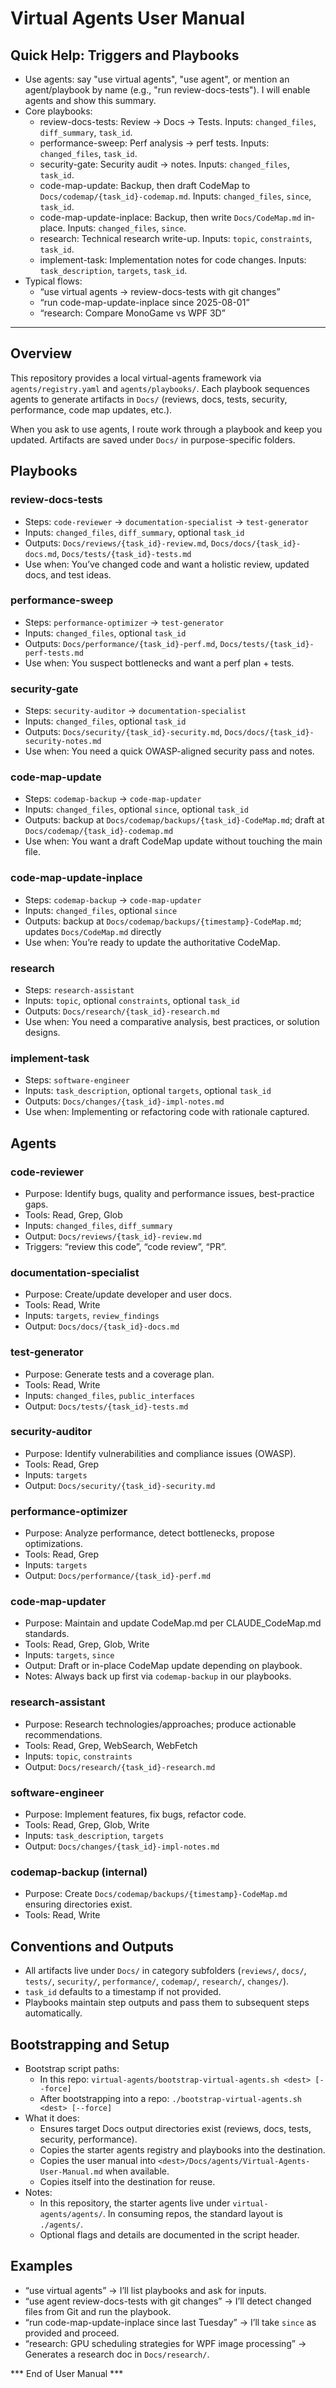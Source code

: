 # Virtual Agents User Manual

## Quick Help: Triggers and Playbooks
- Use agents: say "use virtual agents", "use agent", or mention an agent/playbook by name (e.g., "run review-docs-tests"). I will enable agents and show this summary.
- Core playbooks:
  - review-docs-tests: Review → Docs → Tests. Inputs: `changed_files`, `diff_summary`, `task_id`.
  - performance-sweep: Perf analysis → perf tests. Inputs: `changed_files`, `task_id`.
  - security-gate: Security audit → notes. Inputs: `changed_files`, `task_id`.
  - code-map-update: Backup, then draft CodeMap to `Docs/codemap/{task_id}-codemap.md`. Inputs: `changed_files`, `since`, `task_id`.
  - code-map-update-inplace: Backup, then write `Docs/CodeMap.md` in-place. Inputs: `changed_files`, `since`.
  - research: Technical research write-up. Inputs: `topic`, `constraints`, `task_id`.
  - implement-task: Implementation notes for code changes. Inputs: `task_description`, `targets`, `task_id`.
- Typical flows:
  - “use virtual agents → review-docs-tests with git changes”
  - “run code-map-update-inplace since 2025-08-01”
  - “research: Compare MonoGame vs WPF 3D”

---

## Overview
This repository provides a local virtual-agents framework via `agents/registry.yaml` and `agents/playbooks/`. Each playbook sequences agents to generate artifacts in `Docs/` (reviews, docs, tests, security, performance, code map updates, etc.).

When you ask to use agents, I route work through a playbook and keep you updated. Artifacts are saved under `Docs/` in purpose-specific folders.

## Playbooks

### review-docs-tests
- Steps: `code-reviewer` → `documentation-specialist` → `test-generator`
- Inputs: `changed_files`, `diff_summary`, optional `task_id`
- Outputs: `Docs/reviews/{task_id}-review.md`, `Docs/docs/{task_id}-docs.md`, `Docs/tests/{task_id}-tests.md`
- Use when: You’ve changed code and want a holistic review, updated docs, and test ideas.

### performance-sweep
- Steps: `performance-optimizer` → `test-generator`
- Inputs: `changed_files`, optional `task_id`
- Outputs: `Docs/performance/{task_id}-perf.md`, `Docs/tests/{task_id}-perf-tests.md`
- Use when: You suspect bottlenecks and want a perf plan + tests.

### security-gate
- Steps: `security-auditor` → `documentation-specialist`
- Inputs: `changed_files`, optional `task_id`
- Outputs: `Docs/security/{task_id}-security.md`, `Docs/docs/{task_id}-security-notes.md`
- Use when: You need a quick OWASP-aligned security pass and notes.

### code-map-update
- Steps: `codemap-backup` → `code-map-updater`
- Inputs: `changed_files`, optional `since`, optional `task_id`
- Outputs: backup at `Docs/codemap/backups/{task_id}-CodeMap.md`; draft at `Docs/codemap/{task_id}-codemap.md`
- Use when: You want a draft CodeMap update without touching the main file.

### code-map-update-inplace
- Steps: `codemap-backup` → `code-map-updater`
- Inputs: `changed_files`, optional `since`
- Outputs: backup at `Docs/codemap/backups/{timestamp}-CodeMap.md`; updates `Docs/CodeMap.md` directly
- Use when: You’re ready to update the authoritative CodeMap.

### research
- Steps: `research-assistant`
- Inputs: `topic`, optional `constraints`, optional `task_id`
- Outputs: `Docs/research/{task_id}-research.md`
- Use when: You need a comparative analysis, best practices, or solution designs.

### implement-task
- Steps: `software-engineer`
- Inputs: `task_description`, optional `targets`, optional `task_id`
- Outputs: `Docs/changes/{task_id}-impl-notes.md`
- Use when: Implementing or refactoring code with rationale captured.

## Agents

### code-reviewer
- Purpose: Identify bugs, quality and performance issues, best-practice gaps.
- Tools: Read, Grep, Glob
- Inputs: `changed_files`, `diff_summary`
- Output: `Docs/reviews/{task_id}-review.md`
- Triggers: “review this code”, “code review”, “PR”.

### documentation-specialist
- Purpose: Create/update developer and user docs.
- Tools: Read, Write
- Inputs: `targets`, `review_findings`
- Output: `Docs/docs/{task_id}-docs.md`

### test-generator
- Purpose: Generate tests and a coverage plan.
- Tools: Read, Write
- Inputs: `changed_files`, `public_interfaces`
- Output: `Docs/tests/{task_id}-tests.md`

### security-auditor
- Purpose: Identify vulnerabilities and compliance issues (OWASP).
- Tools: Read, Grep
- Inputs: `targets`
- Output: `Docs/security/{task_id}-security.md`

### performance-optimizer
- Purpose: Analyze performance, detect bottlenecks, propose optimizations.
- Tools: Read, Grep
- Inputs: `targets`
- Output: `Docs/performance/{task_id}-perf.md`

### code-map-updater
- Purpose: Maintain and update CodeMap.md per CLAUDE_CodeMap.md standards.
- Tools: Read, Grep, Glob, Write
- Inputs: `targets`, `since`
- Output: Draft or in-place CodeMap update depending on playbook.
- Notes: Always back up first via `codemap-backup` in our playbooks.

### research-assistant
- Purpose: Research technologies/approaches; produce actionable recommendations.
- Tools: Read, Grep, WebSearch, WebFetch
- Inputs: `topic`, `constraints`
- Output: `Docs/research/{task_id}-research.md`

### software-engineer
- Purpose: Implement features, fix bugs, refactor code.
- Tools: Read, Grep, Glob, Write
- Inputs: `task_description`, `targets`
- Output: `Docs/changes/{task_id}-impl-notes.md`

### codemap-backup (internal)
- Purpose: Create `Docs/codemap/backups/{timestamp}-CodeMap.md` ensuring directories exist.
- Tools: Read, Write

## Conventions and Outputs
- All artifacts live under `Docs/` in category subfolders (`reviews/`, `docs/`, `tests/`, `security/`, `performance/`, `codemap/`, `research/`, `changes/`).
- `task_id` defaults to a timestamp if not provided.
- Playbooks maintain step outputs and pass them to subsequent steps automatically.

## Bootstrapping and Setup
- Bootstrap script paths:
  - In this repo: `virtual-agents/bootstrap-virtual-agents.sh <dest> [--force]`
  - After bootstrapping into a repo: `./bootstrap-virtual-agents.sh <dest> [--force]`
- What it does:
  - Ensures target Docs output directories exist (reviews, docs, tests, security, performance).
  - Copies the starter agents registry and playbooks into the destination.
  - Copies the user manual into `<dest>/Docs/agents/Virtual-Agents-User-Manual.md` when available.
  - Copies itself into the destination for reuse.
- Notes:
  - In this repository, the starter agents live under `virtual-agents/agents/`. In consuming repos, the standard layout is `./agents/`.
  - Optional flags and details are documented in the script header.

## Examples
- “use virtual agents” → I’ll list playbooks and ask for inputs.
- “use agent review-docs-tests with git changes” → I’ll detect changed files from Git and run the playbook.
- “run code-map-update-inplace since last Tuesday” → I’ll take `since` as provided and proceed.
- “research: GPU scheduling strategies for WPF image processing” → Generates a research doc in `Docs/research/`.

*** End of User Manual ***
